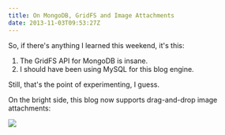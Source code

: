 ```yaml
---
title: On MongoDB, GridFS and Image Attachments
date: 2013-11-03T09:53:27Z
---
```

So, if there's anything I learned this weekend, it's this:

1. The GridFS API for MongoDB is insane.
2. I should have been using MySQL for this blog engine.

Still, that's the point of experimenting, I guess.

On the bright side, this blog now supports drag-and-drop image attachments:

![](/upload/UnYdIwiBeCMQAAAC)
